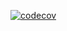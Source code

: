 [![codecov](https://codecov.io/gh/Aleshua/OMSTU-lubs5/graph/badge.svg?token=JMHEWDTG1D)](https://codecov.io/gh/Aleshua/OMSTU-lubs5)
